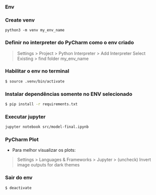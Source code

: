 ### Env

### Create venv
```
python3 -m venv my_env_name
```

### Definir no interpreter do PyCharm como o env criado
> Settings > Project > Python Interpreter > Add Interpreter
> Select Existing > find folder my_env_name

### Habilitar o env no terminal
```bash
$ source .venv/bin/activate
```

### Instalar dependências somente no ENV selecionado
```bash
$ pip install -r requirements.txt
```

### Executar jupyter
```bash
jupyter notebook src/model-final.ipynb
```

### PyCharm Plot
- Para melhor visualizar os plots:
> Settings > Languages & Frameworks > Jupyter > (uncheck) Invert image outputs for dark themes


### Sair do env
```
$ deactivate
```

